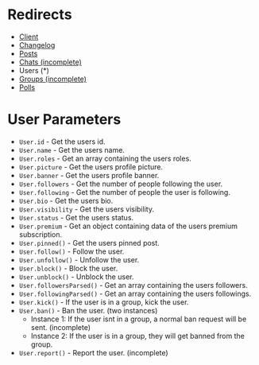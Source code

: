 # Redirects
* [Client](https://github.com/Abooby1/lyon/blob/main/README.md)
* [Changelog](https://github.com/Abooby1/lyon/blob/main/Docs/changelog.md)
* [Posts](https://github.com/Abooby1/lyon/blob/main/Docs/posts.md)
* [Chats (incomplete)](https://github.com/Abooby1/lyon/blob/main/Docs/chats.md)
* Users (*)
* [Groups (incomplete)](https://github.com/Abooby1/lyon/blob/main/Docs/groups.md)
* [Polls](https://github.com/Abooby1/lyon/blob/main/Docs/polls.md)

# User Parameters
* `User.id` - Get the users id.
* `User.name` - Get the users name.
* `User.roles` - Get an array containing the users roles.
* `User.picture` - Get the users profile picture.
* `User.banner` - Get the users profile banner.
* `User.followers` - Get the number of people following the user.
* `User.following` - Get the number of people the user is following.
* `User.bio` - Get the users bio.
* `User.visibility` - Get the users visibility.
* `User.status` - Get the users status.
* `User.premium` - Get an object containing data of the users premium subscription.
* `User.pinned()` - Get the users pinned post.
* `User.follow()` - Follow the user.
* `User.unfollow()` - Unfollow the user.
* `User.block()` - Block the user.
* `User.unblock()` - Unblock the user.
* `User.followersParsed()` - Get an array containing the users followers.
* `User.followingParsed()` - Get an array containing the users followings.
* `User.kick()` - If the user is in a group, kick the user.
* `User.ban()` - Ban the user. (two instances)
	* Instance 1: If the user isnt in a group, a normal ban request will be sent. (incomplete)
  * Instance 2: If the user is in a group, they will get banned from the group.
* `User.report()` - Report the user. (incomplete)